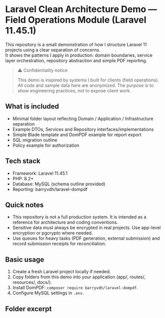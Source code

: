# Laravel Clean Architecture Demo — Field Operations Module (Laravel 11.45.1)

This repository is a small demonstration of how I structure Laravel 11 projects using a clear separation of concerns.  
It shows the patterns I apply in production: domain boundaries, service layer orchestration, repository abstraction and simple PDF reporting.

> ⚠️ Confidentiality notice
>
> This demo is inspired by systems I built for clients (field operations). All code and sample data here are anonymized. The purpose is to show engineering practices, not to expose client work.

## What is included

-   Minimal folder layout reflecting Domain / Application / Infrastructure separation
-   Example DTOs, Services and Repository interfaces/implementations
-   Simple Blade template and DomPDF example for report export
-   SQL migration outline
-   Policy example for authorization

## Tech stack

-   Framework: Laravel 11.45.1
-   PHP: 8.2+
-   Database: MySQL (schema outline provided)
-   Reporting: barryvdh/laravel-dompdf

## Quick notes

-   This repository is not a full production system. It is intended as a reference for architecture and coding conventions.
-   Sensitive data must always be encrypted in real projects. Use app-level encryption or pgcrypto where needed.
-   Use queues for heavy tasks (PDF generation, external submission) and record submission receipts for reconciliation.

## Basic usage

1. Create a fresh Laravel project locally if needed.
2. Copy folders from this demo into your application (app/, routes/, resources/, docs/).
3. Install DomPDF: `composer require barryvdh/laravel-dompdf`.
4. Configure MySQL settings in `.env`.

## Folder excerpt
